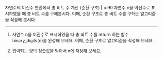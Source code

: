 자연수의 이진수 변환에서 총 비트 수 계산 (순환 구조) | p.90
자연수 n을 이진수로 표시하였을 때 총 비트 수를 구해봅시다. 이때, 순환 구조로 총 비트 수를 구하는 알고리즘을 작성해 봅시다.

---

1. 자연수 n을 이진수로 표시하였을 때 총 비트 수를 return 하는 함수 binary_digits(n)를 완성해 보세요. 이때, 순환 구조로 알고리즘을 작성해 보세요.

2. 입력되는 양의 정숫값을 받아서 n에 저장해 보세요.